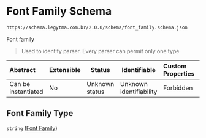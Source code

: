 # Font Family Schema

```txt
https://schema.legytma.com.br/2.0.0/schema/font_family.schema.json
```

Font family


> Used to identify parser. Every parser can permit only one type
>

| Abstract            | Extensible | Status         | Identifiable            | Custom Properties | Additional Properties | Access Restrictions | Defined In                                                                          |
| :------------------ | ---------- | -------------- | ----------------------- | :---------------- | --------------------- | ------------------- | ----------------------------------------------------------------------------------- |
| Can be instantiated | No         | Unknown status | Unknown identifiability | Forbidden         | Allowed               | none                | [font_family.schema.json](../schema/font_family.schema.json) |

## Font Family Type

`string` ([Font Family](font_family.md))
